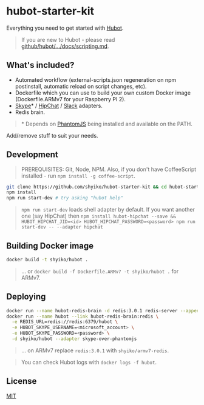 # hubot-starter-kit

Everything you need to get started with [Hubot](https://github.com/github/hubot).

> If you are new to Hubot - please read
[github/hubot/.../docs/scripting.md](https://github.com/github/hubot/blob/master/docs/scripting.md).

## What's included?

* Automated workflow (external-scripts.json regeneration on npm postinstall, 
automatic reload on script changes, etc). 
* Dockerfile which you can use to build your own custom Docker image (Dockerfile.ARMv7 for your Raspberry PI 2).
* [Skype](https://github.com/shyiko/hubot-skype-over-phantomjs)* / [HipChat](https://github.com/hipchat/hubot-hipchat) / [Slack](https://github.com/slackhq/hubot-slack) adapters. 
* Redis brain.

> \* Depends on [PhantomJS](http://phantomjs.org/) being installed and 
    available on the PATH.
 
Add/remove stuff to suit your needs. 

## Development
 
> PREREQUISITES: Git, Node, NPM. Also, if you don't have CoffeeScript installed - run `npm install -g coffee-script`.  
 
```sh
git clone https://github.com/shyiko/hubot-starter-kit && cd hubot-starter-kit 
npm install
npm run start-dev # try asking "hubot help"
```

> `npm run start-dev` loads shell adapter by default. If you want another 
 one (say HipChat) then `npm install hubot-hipchat --save && HUBOT_HIPCHAT_JID=<id> HUBOT_HIPCHAT_PASSWORD=<password> npm run start-dev -- --adapter hipchat`

## Building Docker image

```sh
docker build -t shyiko/hubot .
```

> ... or `docker build -f Dockerfile.ARMv7 -t shyiko/hubot .` for ARMv7.  

## Deploying 

```sh
docker run --name hubot-redis-brain -d redis:3.0.1 redis-server --appendonly yes # data volume - /data
docker run --name hubot --link hubot-redis-brain:redis \
  -e REDIS_URL=redis://redis:6379/hubot \
  -e HUBOT_SKYPE_USERNAME=<microsoft_account> \
  -e HUBOT_SKYPE_PASSWORD=<password> \
  -d shyiko/hubot --adapter skype-over-phantomjs
```

> ... on ARMv7 replace `redis:3.0.1` with `shyiko/armv7-redis`. 

> You can check Hubot logs with `docker logs -f hubot`.

## License

[MIT](https://github.com/shyiko/hubot-starter-kit/blob/master/mit.license)
